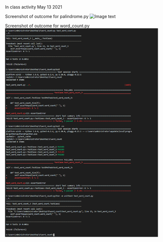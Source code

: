 In class activity May 13 2021

Screenshot of outcome for palindrome.py
![Image text](https://github.com/StrikeR2018/using-different-testingframework/palindrome_/4e5639ced1df2f29abba2f57b830b0f.png)

Screenshot of outcome for word_count.py
![Image text](https://github.com/StrikeR2018/using-different-testingframework/blob/main/word_count/e4d8c3bf4000e9915cac431d7a54c78.png)
